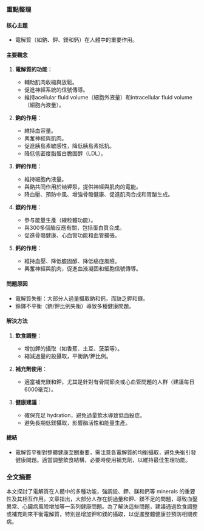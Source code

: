 ### 重點整理

#### 核心主題
- 電解質（如鈉、鉀、鎂和鈣）在人體中的重要作用。

#### 主要觀念
1. **電解質的功能**：
   - 輔助肌肉收縮與放鬆。
   - 促進神經系統的信號傳導。
   - 維持acellular fluid volume（細胞外液量）和intracellular fluid volume（細胞內液量）。

2. **鈉的作用**：
   - 維持血容量。
   - 興奮神經與肌肉。
   - 促進胰島素敏感性，降低胰島素抵抗。
   - 降低低密度脂蛋白膽固醇（LDL）。

3. **鉀的作用**：
   - 維持細胞內液量。
   - 與鈉共同作用於钠钾泵，提供神經與肌肉的電能。
   - 降血壓、預防中風、增強骨骼健康、促進肌肉合成和胃酸生成。

4. **鎂的作用**：
   - 參与能量生產（線粒體功能）。
   - 與300多個酶反應有關，包括蛋白質合成。
   - 促進骨骼健康、心血管功能和血管擴張。

5. **鈣的作用**：
   - 維持血壓、降低膽固醇、降低癌症風險。
   - 興奮神經與肌肉，促進血液凝固和細胞信號傳導。

#### 問題原因
- 電解質失衡：大部分人過量攝取鈉和鈣，而缺乏鉀和鎂。
- 鈴鐸不平衡（鈉/鉀比例失衡）導致多種健康問題。

#### 解決方法
1. **飲食調整**：
   - 增加鉀的攝取（如香蕉、土豆、菠菜等）。
   - 縮減過量的鈠攝取，平衡鈉/鉀比例。

2. **補充劑使用**：
   - 適當補充鎂和鉀，尤其是針對有骨關節炎或心血管問題的人群（建議每日6000毫克）。

3. **健康建議**：
   - 確保充足 hydration，避免過量飲水導致低血鈠症。
   - 避免長期低鎂攝取，影響酶活性和能量生產。

#### 總結
- 電解質平衡對整體健康至關重要，需注意各電解質的均衡攝取，避免失衡引發健康問題。適當調整飲食結構，必要時使用補充劑，以維持最佳生理功能。

### 全文摘要
本文探討了電解質在人體中的多種功能，強調鈠、鉀、鎂和鈣等 minerals 的重要性及其相互作用。文章指出，大部分人存在鈅過量和鉀、鎂不足的問題，導致血壓異常、心臟病風險增加等一系列健康問題。為了解決這些問題，建議通過飲食調整或補充劑來平衡電解質，特別是增加鉀和鎂的攝取，以促進整體健康並預防相關疾病。